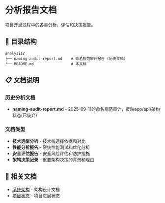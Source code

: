 # 分析报告文档

项目开发过程中的各类分析、评估和决策报告。

## 📁 目录结构

```
analysis/
├── naming-audit-report.md    # 命名规范审计报告 (历史文档)
└── README.md                 # 本文档
```

## 📋 文档说明

### 历史分析文档
- **naming-audit-report.md** - 2025-09-11的命名规范审计，反映app/api/架构状态(已废弃)

### 文档类型
- **技术选型分析** - 技术栈选择依据和对比
- **性能分析报告** - 系统性能测试和优化分析  
- **安全评估报告** - 安全风险评估和防护措施
- **架构决策记录** - 重要架构决策的背景和理由

## 🔗 相关文档

- [系统架构](../architecture/) - 架构设计文档
- [项目状态](../status/) - 项目进展状态
